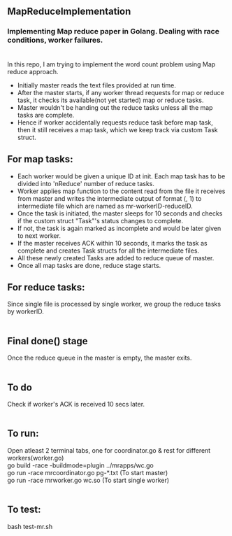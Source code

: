 ## MapReduceImplementation
### Implementing Map reduce paper in Golang. Dealing with race conditions, worker failures.<br/><br/>
In this repo, I am trying to implement the word count problem using Map reduce approach.
<ul>
<li>Initially master reads the text files provided at run time.</li>
<li>After the master starts, if any worker thread requests for map or reduce task, it checks its available(not yet started) map or reduce tasks. </li>
<li>Master wouldn't be handing out the reduce tasks unless all the map tasks are complete. </li>
<li>Hence if worker accidentally requests reduce task before map task, then it still receives a map task, which we keep track via custom Task struct.</li>
</ul>

## For map tasks:
<ul>
<li>Each worker would be given a unique ID at init. Each map task has to be divided into 'nReduce' number of reduce tasks. </li>
<li>Worker applies map function to the content read from the file it receives from master and writes the intermediate output of format (<word>, 1) to intermediate file which are named as mr-workerID-reduceID. </li>
<li>Once the task is initiated, the master sleeps for 10 seconds and checks if the custom struct "Task"'s status changes to complete. </li>
<li>If not, the task is again marked as incomplete and would be later given to next worker.</li>
<li>If the master receives ACK within 10 seconds, it marks the task as complete and creates Task structs for all the intermediate files. </li>
<li>All these newly created Tasks are added to reduce queue of master. </li>
<li>Once all map tasks are done, reduce stage starts.</li>
</ul>
  
## For reduce tasks:
Since single file is processed by single worker, we group the reduce tasks by workerID. <br/><br/>

## Final done() stage
Once the reduce queue in the master is empty, the master exits.<br/><br/>

## To do
Check if worker's ACK is received 10 secs later.<br/><br/>

## To run:
Open atleast 2 terminal tabs, one for coordinator.go & rest for different workers(worker.go)<br/>
go build -race -buildmode=plugin ../mrapps/wc.go<br/>
go run -race mrcoordinator.go pg-*.txt (To start master)<br/>
go run -race mrworker.go wc.so (To start single worker)<br/><br/>

## To test:
bash test-mr.sh<br/>
